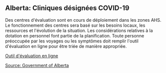 ## Alberta: Cliniques désignées COVID-19

Des centres d'évaluation sont en cours de déploiement dans les zones AHS. Le fonctionnement des centres sera basé sur les besoins locaux, les ressources et l'évolution de la situation. Les considérations relatives à la dotation en personnel font partie de la planification. Toute personne préoccupée par les voyages ou les symptômes doit remplir l'outil d'évaluation en ligne pour être triée de manière appropriée.

[Outil d'évaluation en ligne](https://myhealth.alberta.ca/Journey/COVID-19/Pages/COVID-Self-Assessment.aspx)

[Source: Government of Alberta](https://www.albertahealthservices.ca/assets/info/ppih/if-ppih-covid-19-primary-care-faq.pdf)
